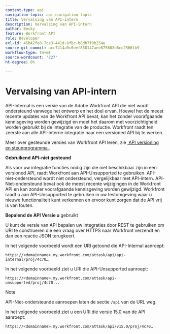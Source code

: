 ```yaml
---
content-type: api
navigation-topic: api-navigation-topic
title: Vervalsing van API-intern
description: Vervalsing van API-intern
author: Becky
feature: Workfront API
role: Developer
exl-id: 45b42fe8-7ce3-441d-8fbc-b8db7f9b254e
source-git-commit: acc7414a9c6eef838147aee675603b6cc2566fb9
workflow-type: tm+mt
source-wordcount: '227'
ht-degree: 0%

---
```


# Vervalsing van API-intern

API-Internal is een versie van de Adobe Workfront API die niet wordt ondersteund vanwege het ontwerp en het doel ervan. Hoewel het de meest recente updates van de Workfront API bevat, kan het zonder voorafgaande kennisgeving worden gewijzigd en moet het daarom met voorzichtigheid worden gebruikt bij de integratie van de productie. Workfront raadt ten zeerste aan alle API-interne integratie naar een versioned API bij te werken.

Meer over gesteunde versies van Workfront API leren, zie [&#x200B; API versioning en steunprogramma &#x200B;](../../wf-api/api/api-version-support-schedule.md).

**Gebruikend API-niet gesteund**

Als voor uw integratie functies nodig zijn die niet beschikbaar zijn in een versioned API, raadt Workfront aan API-Unsupported te gebruiken. API-niet-ondersteund wordt niet ondersteund, vergelijkbaar met API-intern. API-Niet-ondersteund bevat ook de meest recente wijzigingen in de Workfront API en kan zonder voorafgaande kennisgeving worden gewijzigd. Workfront raadt u aan API-Unsupported te gebruiken in uw testomgeving waar u nieuwe functionaliteit kunt verkennen en ervoor kunt zorgen dat de API vrij is van fouten.

**Bepalend de API Versie u** gebruikt

U kunt de versie van API bepalen uw integraties door REST te gebruiken om URI te construeren die een vraag over HTTPS naar Workfront verzendt en dan een reactie JSON terugkeert.

In het volgende voorbeeld wordt een URI getoond die API-Internal aanroept:

```
https://<domainname>.my.workfront.com/attask/api/api-internal/proj/4c70…
```

In het volgende voorbeeld ziet u URI die API-Unsupported aanroept:

```
https://<domainname>.my.workfront.com/attask/api-unsupported/proj/4c70...
```

>[!NOTE]
>
>API-Niet-ondersteunde aanroepen laten de sectie `/api` van de URL weg.

In het volgende voorbeeld ziet u een URI die versie 15.0 van de API aanroept:

```
https://<domainname>.my.workfront.com/attask/api/v15.0/proj/4c70…
```
